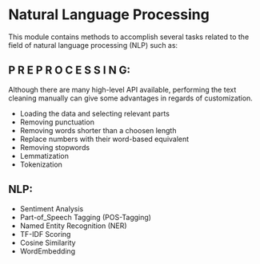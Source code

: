 # Natural Language Processing

This module contains methods to accomplish several tasks related to the field of natural language processing (NLP) such as:

P R E P R O C E S S I N G:
---
Although there are many high-level API available, performing the text cleaning manually can give some advantages in regards of customization.

- Loading the data and selecting relevant parts
- Removing punctuation
- Removing words shorter than a choosen length
- Replace numbers with their word-based equivalent
- Removing stopwords
- Lemmatization
- Tokenization


NLP:
---

- Sentiment Analysis
- Part-of_Speech Tagging (POS-Tagging)
- Named Entity Recognition (NER)
- TF-IDF Scoring
- Cosine Similarity
- WordEmbedding
